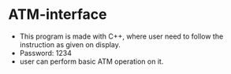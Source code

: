 # ATM-interface
- This program is made with C++, where user need to follow the instruction as given on display.
- Password: 1234
- user can perform basic ATM operation on it.
